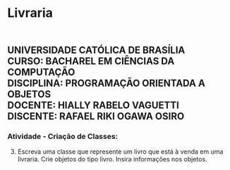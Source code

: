 # <H1> Livraria </H1>

<div><H2>
<br>UNIVERSIDADE CATÓLICA DE BRASÍLIA
<br>CURSO: BACHAREL EM CIÊNCIAS DA COMPUTAÇÃO
<br>DISCIPLINA: PROGRAMAÇÃO ORIENTADA A OBJETOS
<br>DOCENTE: HIALLY RABELO VAGUETTI
<br>DISCENTE: RAFAEL RIKI OGAWA OSIRO</br>
</H2></div>

### Atividade - Criação de Classes:

3) Escreva uma classe que represente um livro que está à venda em uma livraria. Crie objetos do tipo livro. Insira informações nos objetos.
